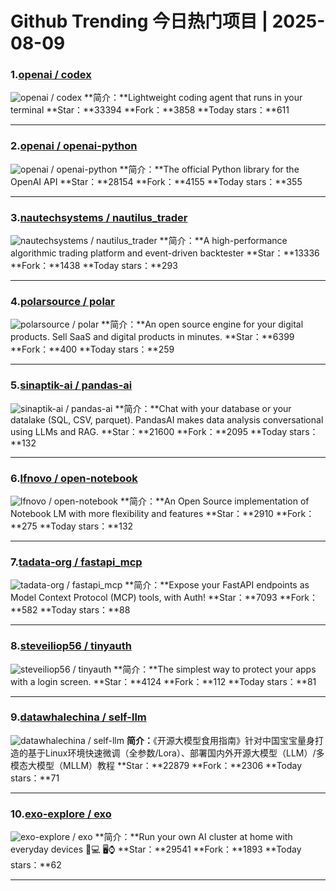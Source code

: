 # Github Trending 今日热门项目 | 2025-08-09
### 1.[openai / codex](https://github.com/openai/codex)

![openai / codex](https://opengraph.githubassets.com/2fcc0cb3a867bd312816b0f69c03591769a9eb458ba76a5eeaa043f7af7eb36d/openai/codex)
**简介：**Lightweight coding agent that runs in your terminal
**Star：**33394
**Fork：**3858
**Today stars：**611

---

### 2.[openai / openai-python](https://github.com/openai/openai-python)

![openai / openai-python](https://repository-images.githubusercontent.com/307213173/7b83a5a7-a102-4b8a-abe7-7c14267908fa)
**简介：**The official Python library for the OpenAI API
**Star：**28154
**Fork：**4155
**Today stars：**355

---

### 3.[nautechsystems / nautilus_trader](https://github.com/nautechsystems/nautilus_trader)

![nautechsystems / nautilus_trader](https://repository-images.githubusercontent.com/138552196/475aed10-d15c-4c76-ab1d-1fe19a7f7c37)
**简介：**A high-performance algorithmic trading platform and event-driven backtester
**Star：**13336
**Fork：**1438
**Today stars：**293

---

### 4.[polarsource / polar](https://github.com/polarsource/polar)

![polarsource / polar](https://repository-images.githubusercontent.com/593558875/b9466e02-1f50-420f-ab3e-038370c3d62d)
**简介：**An open source engine for your digital products. Sell SaaS and digital products in minutes.
**Star：**6399
**Fork：**400
**Today stars：**259

---

### 5.[sinaptik-ai / pandas-ai](https://github.com/sinaptik-ai/pandas-ai)

![sinaptik-ai / pandas-ai](https://opengraph.githubassets.com/312465bc2a34fdabe63d1f4dfbd246f2c23ba3f08142b8fb5f747f4b7c2d15b8/sinaptik-ai/pandas-ai)
**简介：**Chat with your database or your datalake (SQL, CSV, parquet). PandasAI makes data analysis conversational using LLMs and RAG.
**Star：**21600
**Fork：**2095
**Today stars：**132

---

### 6.[lfnovo / open-notebook](https://github.com/lfnovo/open-notebook)

![lfnovo / open-notebook](https://repository-images.githubusercontent.com/876286167/a086d43b-112b-4c10-91f5-5c3fd71c9af9)
**简介：**An Open Source implementation of Notebook LM with more flexibility and features
**Star：**2910
**Fork：**275
**Today stars：**132

---

### 7.[tadata-org / fastapi_mcp](https://github.com/tadata-org/fastapi_mcp)

![tadata-org / fastapi_mcp](https://repository-images.githubusercontent.com/944976593/ef7ac446-efc5-47e0-89d7-2d4c1579763f)
**简介：**Expose your FastAPI endpoints as Model Context Protocol (MCP) tools, with Auth!
**Star：**7093
**Fork：**582
**Today stars：**88

---

### 8.[steveiliop56 / tinyauth](https://github.com/steveiliop56/tinyauth)

![steveiliop56 / tinyauth](https://repository-images.githubusercontent.com/918974884/24287e83-5d39-4ee5-baba-b4ff5c8b5ba7)
**简介：**The simplest way to protect your apps with a login screen.
**Star：**4124
**Fork：**112
**Today stars：**81

---

### 9.[datawhalechina / self-llm](https://github.com/datawhalechina/self-llm)

![datawhalechina / self-llm](https://opengraph.githubassets.com/32647e260df7af994b41f63b0a6433f19b704912503a88a34bac606b5ff27519/datawhalechina/self-llm)
**简介：**《开源大模型食用指南》针对中国宝宝量身打造的基于Linux环境快速微调（全参数/Lora）、部署国内外开源大模型（LLM）/多模态大模型（MLLM）教程
**Star：**22879
**Fork：**2306
**Today stars：**71

---

### 10.[exo-explore / exo](https://github.com/exo-explore/exo)

![exo-explore / exo](https://opengraph.githubassets.com/b99037973a96037914536cc072638d1bbdcc687ca223785e1a64624bdc94a1d0/exo-explore/exo)
**简介：**Run your own AI cluster at home with everyday devices 📱💻 🖥️⌚
**Star：**29541
**Fork：**1893
**Today stars：**62

---

